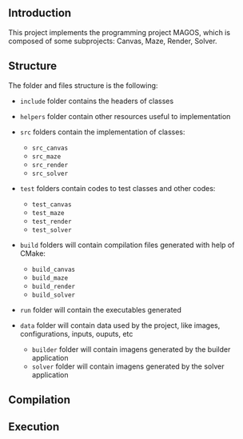 ##  Introduction

This project implements the programming project MAGOS, which is composed of some subprojects: Canvas, Maze, Render, Solver.

## Structure

The folder and files structure is the following:

* `include` folder contains the headers of classes

* `helpers` folder contain other resources useful to implementation

* `src` folders contain the implementation of classes:
	
	* `src_canvas`
	* `src_maze`
	* `src_render`
	* `src_solver`

* `test` folders contain codes to test classes and other codes:

	* `test_canvas`
	* `test_maze`
	* `test_render`
	* `test_solver`

* `build` folders will contain compilation files generated with help of CMake:

	* `build_canvas`
	* `build_maze`
	* `build_render`
	* `build_solver`

* `run` folder will contain the executables generated

* `data` folder will contain data used by the project, like images, configurations, inputs, ouputs, etc

	* `builder` folder will contain imagens generated by the builder application
	* `solver` folder will contain imagens generated by the solver application

## Compilation

## Execution